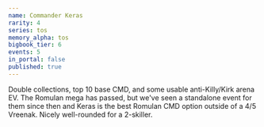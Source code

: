 ```yaml
---
name: Commander Keras
rarity: 4
series: tos
memory_alpha: tos
bigbook_tier: 6
events: 5
in_portal: false
published: true
---
```


Double collections, top 10 base CMD, and some usable anti-Killy/Kirk arena EV. The Romulan mega has passed, but we've seen a standalone event for them since then and Keras is the best Romulan CMD option outside of a 4/5 Vreenak. Nicely well-rounded for a 2-skiller.
